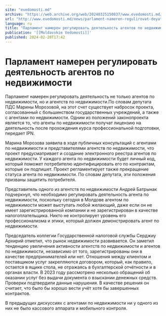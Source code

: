 ```yaml
---
site: "evedomosti.md"
archive: "https://web.archive.org/web/20240325150837/www.evedomosti.md/news/parlament-nameren-regulirovat-deyatelnost-agentov-po-nedvizh"
url: "http://www.evedomosti.md/news/parlament-nameren-regulirovat-deyatelnost-agentov-po-nedvizh"
language: ru
title: "Парламент намерен регулировать деятельность агентов по недвижимости"
publication: '[[Moldavskie Vedomosti]]'
published: 2024-02-20T17:42
---
```


# Парламент намерен регулировать деятельность агентов по недвижимости

Парламент намерен регулировать деятельность не только агентов по недвижимости, но и агентств по недвижимости.По словам депутата ПДС Марины Морозовой, на этот счет существует набросок проекта, согласованный с большинством государственных учреждений, а также с агентами по недвижимости. Одним из положений законопроекта является то, что агенты по недвижимости получат лицензию на деятельность после прохождения курса профессиональной подготовки, передает IPN.

Марина Морозова заявила в ходе публичных консультаций с агентами по недвижимости и представителями агентств по недвижимости, что проект предусматривает и создание электронного реестра агентов по недвижимости. У каждого агента по недвижимости будет личный код, который поможет потребителю идентифицировать его по контрактам, которые он подпишет. Проект регламентирует также прекращение статуса агента по недвижимости. По словам депутата, эти положения призваны защитить потребителя.

Представитель одного из агентств по недвижимости Андрей Батрынак подчеркнул, что необходимо регулировать деятельность агента по недвижимости, поскольку сегодня в Молдове агентом по недвижимости может выступать любой желающий, даже если он не имеет зарегистрированной компании и не зарегистрирован в качестве налогоплательщика. Никто не контролирует уровень его профессионализма и этики, который должен демонстрировать агент по недвижимости.

Председатель коллегии Государственной налоговой службы Серджиу Архирий отметил, что рынок недвижимости развивается. Он заметил тенденцию увеличения активности агентств по недвижимости и агентов по недвижимости, независимо от того, зарегистрированы они в качестве предпринимателей или нет. Отношения между клиентом и поставщиком услуг закрепляются договором, который, как правило, остается в ящике стола, не отражаясь в бухгалтерской отчётности и в органах власти. В 2023 году рассмотрено несколько обращений об оказании услуг без выдачи документа о взыскании денежных средств. Проверки подтвердили данные нарушения. В качестве решения он считает, что было бы хорошо вести учёт хотя бы завершенных контрактов.

В предыдущих дискуссиях с агентами по недвижимости ни у одного из них не было кассового аппарата и мобильного контроля.